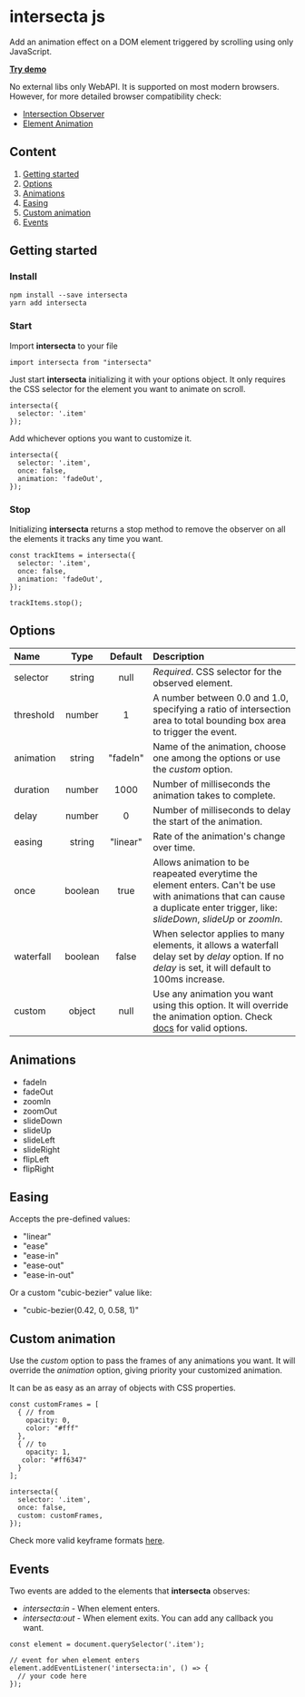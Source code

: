# intersecta js
Add an animation effect on a DOM element triggered by scrolling using only JavaScript.

[**Try demo**](https://satirama.github.io/intersecta/)

No external libs only WebAPI. It is supported on most modern browsers.
However, for more detailed browser compatibility check:

* [Intersection Observer](https://developer.mozilla.org/en-US/docs/Web/API/IntersectionObserver#Browser_compatibility)
* [Element Animation](https://developer.mozilla.org/en-US/docs/Web/API/Element/animate#Browser_compatibility)

## Content
1. [Getting started](#getting-started)
1. [Options](#options)
1. [Animations](#animations)
1. [Easing](#easing)
1. [Custom animation](#custom-animation)
1. [Events](#events)

## Getting started <a name="getting-started"></a>
### Install
```
npm install --save intersecta
yarn add intersecta
```
### Start
Import **intersecta** to your file
```
import intersecta from "intersecta"
```
Just start **intersecta** initializing it with your options object. It only requires the CSS selector for the element you want to animate on scroll. 
```
intersecta({
  selector: '.item'
});
```
Add whichever options you want to customize it.
```
intersecta({
  selector: '.item',
  once: false,
  animation: 'fadeOut',
});
```
### Stop
Initializing **intersecta** returns a stop method to remove the observer on all the elements it tracks any time you want.
```
const trackItems = intersecta({
  selector: '.item',
  once: false,
  animation: 'fadeOut',
});

trackItems.stop();
```

## Options <a name="options"></a>
| Name        | Type        | Default     | Description  |
| :---        |    :----:   |    :----:   | :---         |
| selector    | string      | null        | *Required*. CSS selector for the observed element. |
| threshold   | number      | 1           | A number between 0.0 and 1.0, specifying a ratio of intersection area to total bounding box area to trigger the event.
| animation   | string      | "fadeIn"    | Name of the animation, choose one among the options or use the *custom* option.
| duration    | number      | 1000        | Number of milliseconds the animation takes to complete.
| delay       | number      | 0           | Number of milliseconds to delay the start of the animation.
| easing      | string      | "linear"      | Rate of the animation's change over time.
| once        | boolean     | true          | Allows animation to be reapeated everytime the element enters. Can't be use with animations that can cause a duplicate enter trigger, like: *slideDown*, *slideUp* or *zoomIn*.
| waterfall   | boolean     | false         | When selector applies to many elements, it allows a waterfall delay set by *delay* option. If no *delay* is set, it will default to 100ms increase.
| custom      | object      | null          | Use any animation you want using this option. It will override the animation option. Check [docs](https://developer.mozilla.org/en-US/docs/Web/API/Web_Animations_API/Keyframe_Formats) for valid options.

## Animations <a name="animations"></a>
* fadeIn
* fadeOut
* zoomIn
* zoomOut
* slideDown
* slideUp
* slideLeft
* slideRight
* flipLeft
* flipRight

## Easing <a name="easing"></a>
Accepts the pre-defined values:
* "linear"
* "ease"
* "ease-in"
* "ease-out"
* "ease-in-out"

Or a custom "cubic-bezier" value like:
* "cubic-bezier(0.42, 0, 0.58, 1)"

## Custom animation <a name="custom-animation"></a>
Use the *custom* option to pass the frames of any animations you want. It will override the *animation* option, giving priority your customized animation. 

It can be as easy as an array of objects with CSS properties.
```
const customFrames = [ 
  { // from
    opacity: 0,
    color: "#fff"
  }, 
  { // to
    opacity: 1,
​   color: "#ff6347"
  }
];

intersecta({
  selector: '.item',
  once: false,
  custom: customFrames,
});
```
Check more valid keyframe formats [here](https://developer.mozilla.org/en-US/docs/Web/API/Web_Animations_API/Keyframe_Formats).

## Events <a name="events"></a>
Two events are added to the elements that **intersecta** observes:
* *intersecta:in* - When element enters.
* *intersecta:out* - When element exits.
You can add any callback you want.
```
const element = document.querySelector('.item');

// event for when element enters
element.addEventListener('intersecta:in', () => {
  // your code here
});
```
